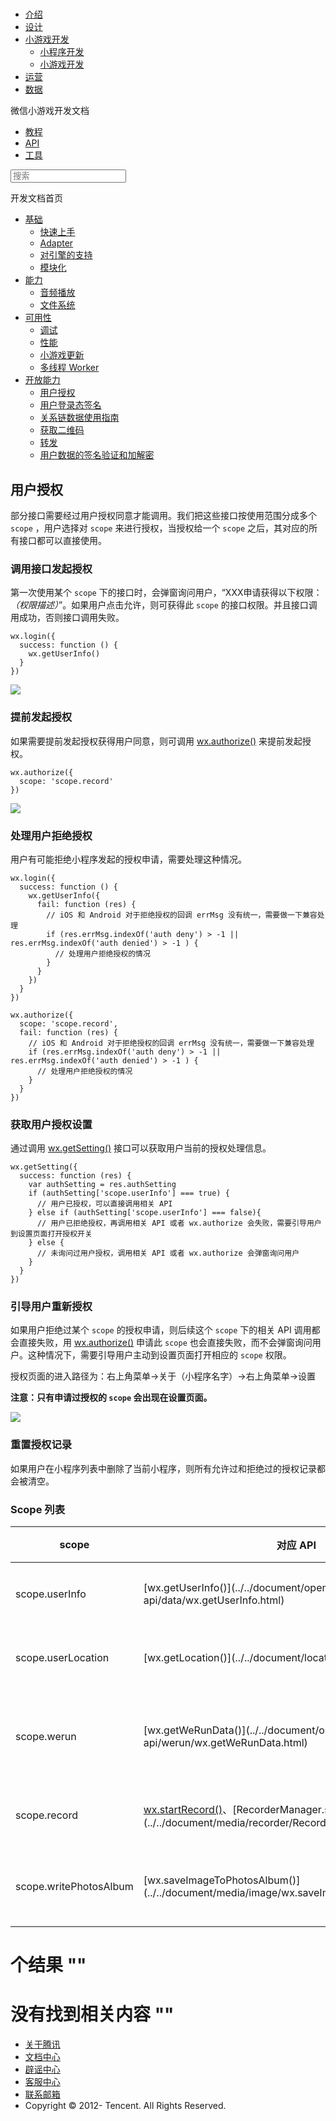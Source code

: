 <div class="book with-summary">

<div class="head">

<div class="head_box">

# [](javascript:; "_('微信公众平台 小程序')")

<div class="header_ctrls">

*   [介绍](https://mp.weixin.qq.com/debug/wxadoc/introduction/index.html)
*   [设计](https://mp.weixin.qq.com/debug/wxadoc/design/index.html)
*   [小游戏开发](javascript:;)
    *   [小程序开发](https://mp.weixin.qq.com/debug/wxadoc/dev/index.html)
    *   [小游戏开发](https://mp.weixin.qq.com/debug/wxagame/dev/index.html)
*   [运营](https://mp.weixin.qq.com/debug/wxadoc/product/index.html)
*   [数据](https://mp.weixin.qq.com/debug/wxadoc/analysis/index.html)

</div>

</div>

</div>

<div class="sub_nav_box">

<div class="sub_nav_inner">

<div class="book-summary-opr" id="js-book-summary-opr"><a class="book-summary-btn"></a></div>

<div class="top_sub_nav">

<div class="top_title_wap"><span class="icon_title icon_dev"></span>

微信小游戏开发文档

</div>

*   [教程](../../index.html)
*   [API](../../document/render/canvas/wx.createCanvas.html)
*   [工具](../../devtools/devtools.html)

</div>

<div id="book-search-input" role="search">

<form><label for="search-input" class="search-icon" id="js-search-icon"></label><input type="text" id="search-input" name="search-input" placeholder="搜索"> </form>

</div>

</div>

</div>

<div class="book-summary">

<div class="book-summary-home" id="js-summary-home"><a><span class="icon_home_s icon_dev"></span><span class="s_title_2">开发文档首页</span></a></div>

<nav role="navigation">

*   [基础](../../index.html)
    *   [快速上手](../../index.html)
    *   [Adapter](../base/adapter.html)
    *   [对引擎的支持](../base/engine.html)
    *   [模块化](../base/module.html)
*   [能力](../ability/audio.html)
    *   [音频播放](../ability/audio.html)
    *   [文件系统](../ability/file-system.html)
*   [可用性](../usability/debug.html)
    *   [调试](../usability/debug.html)
    *   [性能](../usability/performance.html)
    *   [小游戏更新](../usability/update.html)
    *   [多线程 Worker](../usability/worker.html)
*   [开放能力](authorize.html)
    *   [用户授权](authorize.html)
    *   [用户登录态签名](http-signature.html)
    *   [关系链数据使用指南](open-data.html)
    *   [获取二维码](qrcode.html)
    *   [转发](share.html)
    *   [用户数据的签名验证和加解密](signature.html)

</nav>

</div>

<div class="book-body">

<div class="body-inner">

<div class="page-wrapper" tabindex="-1" role="main">

<div class="page-inner">

<div id="book-search-results">

<div class="search-noresults">

<section class="normal markdown-section">

## 用户授权

部分接口需要经过用户授权同意才能调用。我们把这些接口按使用范围分成多个 `scope` ，用户选择对 `scope` 来进行授权，当授权给一个 `scope` 之后，其对应的所有接口都可以直接使用。

### 调用接口发起授权

第一次使用某个 `scope` 下的接口时，会弹窗询问用户，“XXX申请获得以下权限：_（权限描述）_”。如果用户点击允许，则可获得此 `scope` 的接口权限。并且接口调用成功，否则接口调用失败。

    wx.login({
      success: function () {
        wx.getUserInfo()
      }
    })

![](../images/authorize-API.jpg)

### 提前发起授权

如果需要提前发起授权获得用户同意，则可调用 [wx.authorize()](../../document/open-api/authorize/wx.authorize.html) 来提前发起授权。

    wx.authorize({
      scope: 'scope.record'
    })

![](../images/pre-authorize.jpg)

### 处理用户拒绝授权

用户有可能拒绝小程序发起的授权申请，需要处理这种情况。

    wx.login({
      success: function () {
        wx.getUserInfo({
          fail: function (res) {
            // iOS 和 Android 对于拒绝授权的回调 errMsg 没有统一，需要做一下兼容处理
            if (res.errMsg.indexOf('auth deny') > -1 ||     res.errMsg.indexOf('auth denied') > -1 ) {
              // 处理用户拒绝授权的情况
            }
          }
        })
      }
    })

    wx.authorize({
      scope: 'scope.record',
      fail: function (res) {
        // iOS 和 Android 对于拒绝授权的回调 errMsg 没有统一，需要做一下兼容处理
        if (res.errMsg.indexOf('auth deny') > -1 ||     res.errMsg.indexOf('auth denied') > -1 ) {
          // 处理用户拒绝授权的情况
        }    
      }
    })

### 获取用户授权设置

通过调用 [wx.getSetting()](../../document/open-api/setting/wx.getSetting.html) 接口可以获取用户当前的授权处理信息。

    wx.getSetting({
      success: function (res) {
        var authSetting = res.authSetting
        if (authSetting['scope.userInfo'] === true) {
          // 用户已授权，可以直接调用相关 API
        } else if (authSetting['scope.userInfo'] === false){
          // 用户已拒绝授权，再调用相关 API 或者 wx.authorize 会失败，需要引导用户到设置页面打开授权开关
        } else {
          // 未询问过用户授权，调用相关 API 或者 wx.authorize 会弹窗询问用户
        }
      }
    })

### 引导用户重新授权

如果用户拒绝过某个 `scope` 的授权申请，则后续这个 `scope` 下的相关 API 调用都会直接失败，用 [wx.authorize()](../../document/open-api/authorize/wx.authorize.html) 申请此 `scope` 也会直接失败，而不会弹窗询问用户。这种情况下，需要引导用户主动到设置页面打开相应的 `scope` 权限。

授权页面的进入路径为：右上角菜单->关于（小程序名字）->右上角菜单->设置

**注意：只有申请过授权的 `scope` 会出现在设置页面。**

![](../images/authorize-setting.jpg)

### 重置授权记录

如果用户在小程序列表中删除了当前小程序，则所有允许过和拒绝过的授权记录都会被清空。

### Scope 列表

<table>

<thead>

<tr>

<th>scope</th>

<th>对应 API</th>

<th>描述</th>

</tr>

</thead>

<tbody>

<tr>

<td>scope.userInfo</td>

<td>[wx.getUserInfo()](../../document/open-api/data/wx.getUserInfo.html)</td>

<td>用户信息</td>

</tr>

<tr>

<td>scope.userLocation</td>

<td>[wx.getLocation()](../../document/location/wx.getLocation.html)</td>

<td>地理位置</td>

</tr>

<tr>

<td>scope.werun</td>

<td>[wx.getWeRunData()](../../document/open-api/werun/wx.getWeRunData.html)</td>

<td>微信运动步数</td>

</tr>

<tr>

<td>scope.record</td>

<td><a href="">wx.startRecord()</a>、[RecorderManager.start()](../../document/media/recorder/RecorderManager.start.html)</td>

<td>录音功能</td>

</tr>

<tr>

<td>scope.writePhotosAlbum</td>

<td>[wx.saveImageToPhotosAlbum()](../../document/media/image/wx.saveImageToPhotosAlbum.html)</td>

<td>保存到相册</td>

</tr>

</tbody>

</table>

</section>

</div>

<div class="search-results">

<div class="has-results">

# <span class="search-results-count"></span>个结果 "<span class="search-query"></span>"

</div>

<div class="no-results">

# 没有找到相关内容 "<span class="search-query"></span>"

</div>

</div>

</div>

</div>

</div>

<div class="foot" id="footer">

*   [关于腾讯](http://www.tencent.com/zh-cn/index.shtml)
*   [文档中心](https://mp.weixin.qq.com/debug/wxadoc/introduction/index.html?t=1484641676&)
*   [辟谣中心](https://mp.weixin.qq.com/cgi-bin/opshowpage?action=dispelinfo&lang=zh_CN&begin=1&count=9&)
*   [客服中心](http://kf.qq.com/faq/120911VrYVrA1509086vyumm.html)
*   [联系邮箱](mailto:weixinmp@qq.com)
*   Copyright © 2012-<span id="s_copyright_year"></span> Tencent. All Rights Reserved.

</div>

</div>

[](../usability/worker.html)[](authorize.html)</div>

</div>